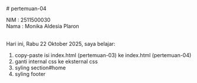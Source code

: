 # pertemuan-04

NIM : 2511500030<br>
Nama : Monika Aldesia Plaron <br><br>

Hari ini, Rabu 22 Oktober 2025, saya belajar:
<ol>
    <li>copy-paste isi index.html (pertemuan-03) ke index.html (pertemuan-04)</li>
    <li>ganti internal css ke eksternal css</li>
    <li>syling section#home</li>
    <li>syling footer</li>